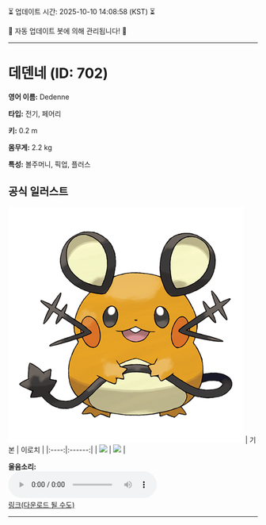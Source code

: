 
⏳ 업데이트 시간: 2025-10-10 14:08:58 (KST) ⏳

🤖 자동 업데이트 봇에 의해 관리됩니다! 🤖

---

# 데덴네 (ID: 702)
**영어 이름:** Dedenne

**타입:** 전기, 페어리

**키:** 0.2 m

**몸무게:** 2.2 kg

**특성:** 볼주머니, 픽업, 플러스

## 공식 일러스트
![](https://raw.githubusercontent.com/PokeAPI/sprites/master/sprites/pokemon/other/official-artwork/702.png)
| 기본 | 이로치 |
|:----:|:------:|
| <img src="http://play.pokemonshowdown.com/sprites/ani/dedenne.gif" width="200"> | <img src="http://play.pokemonshowdown.com/sprites/ani-shiny/dedenne.gif" width="200"> |

**울음소리:**<br><audio controls src="https://raw.githubusercontent.com/PokeAPI/cries/main/cries/pokemon/latest/702.ogg"></audio><br> [링크(다운로드 될 수도)](https://raw.githubusercontent.com/PokeAPI/cries/main/cries/pokemon/latest/702.ogg)


---
